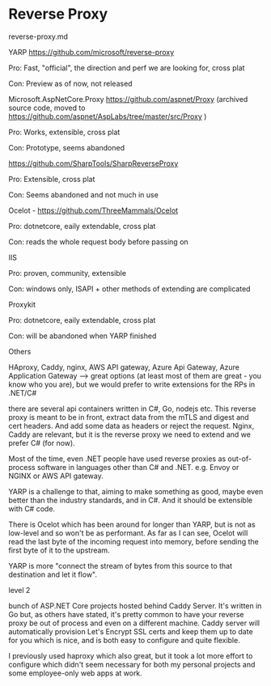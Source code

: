 # Reverse Proxy

reverse-proxy.md

YARP https://github.com/microsoft/reverse-proxy

Pro: Fast, "official", the direction and perf we are looking for, cross plat

Con: Preview as of now, not released

Microsoft.AspNetCore.Proxy https://github.com/aspnet/Proxy (archived source code, moved to https://github.com/aspnet/AspLabs/tree/master/src/Proxy )

Pro: Works, extensible, cross plat

Con: Prototype, seems abandoned

https://github.com/SharpTools/SharpReverseProxy

Pro: Extensible, cross plat

Con: Seems abandoned and not much in use

Ocelot - https://github.com/ThreeMammals/Ocelot

Pro: dotnetcore, eaily extendable, cross plat

Con: reads the whole request body before passing on

IIS

Pro: proven, community, extensible

Con: windows only, ISAPI + other methods of extending are complicated

Proxykit

Pro: dotnetcore, eaily extendable, cross plat

Con: will be abandoned when YARP finished

Others

HAproxy, Caddy, nginx, AWS API gateway, Azure Api Gateway, Azure Application Gateway --> great options (at least most of them are great - you know who you are), but we would prefer to write extensions for the RPs in .NET/C#


there are several api containers written in C#, Go, nodejs etc. This reverse proxy is meant to be in front, extract data from the mTLS and digest and cert headers. And add some data as headers or reject the request. Nginx, Caddy are relevant, but it is the reverse proxy we need to extend and we prefer C# (for now).


Most of the time, even .NET people have used reverse proxies as out-of-process software in languages other than C# and .NET. e.g. Envoy or NGINX or AWS API gateway.

YARP is a challenge to that, aiming to make something as good, maybe even better than the industry standards, and in C#. And it should be extensible with C# code.

There is Ocelot which has been around for longer than YARP, but is not as low-level and so won't be as performant. As far as I can see, Ocelot will read the last byte of the incoming request into memory, before sending the first byte of it to the upstream.

YARP is more "connect the stream of bytes from this source to that destination and let it flow".



level 2



bunch of ASP.NET Core projects hosted behind Caddy Server. It's written in Go but, as others have stated, it's pretty common to have your reverse proxy be out of process and even on a different machine. Caddy server will automatically provision Let's Encrypt SSL certs and keep them up to date for you which is nice, and is both easy to configure and quite flexible.

I previously used haproxy which also great, but it took a lot more effort to configure which didn't seem necessary for both my personal projects and some employee-only web apps at work.

